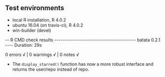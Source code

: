 ## Test environments
* local R installation, R 4.0.2
* ubuntu 16.04 (on travis-ci), R 4.0.2
* win-builder (devel)

-- R CMD check results ----------------------------------------- batata 0.2.1 ----
Duration: 29s

0 errors √ | 0 warnings √ | 0 notes √
  
+ The `display_starred()` function has now a more robust interface and returns the user/repo instead of repo. 
